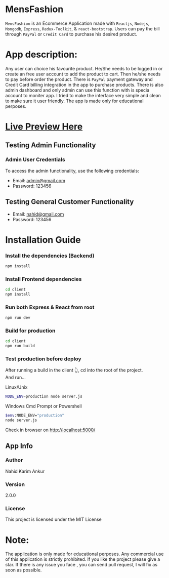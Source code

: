 # MensFashion

`MensFashion` is an Ecommerce Application made with `Reactjs`, `Nodejs`, `Mongodb`, `Express`, `Redux-Toolkit`,  & `react-bootstrap`. Users can pay the bill through `PayPal` or `Credit Card` to purchase his desired product. 

# App description:
Any user can choice his favourite product. He/She needs to be logged in or create an free user account to add the product to cart. Then he/she needs to pay before order the product. There is  `PayPal` payment gateway and Credit Card billing integration in the app to purchase products. There is also admin dashboard and only admin can use this function with is specia account to moniter app. I tried to make the interface very simple and clean to make sure it user friendly. The app is made only for educational perposes.

# [Live Preview Here](https://fine-plum-bison-robe.cyclic.app)

## Testing Admin Functionality
### Admin User Credentials

To access the admin functionality, use the following credentials:

- Email: admin@gmail.com
- Password: 123456

## Testing General Customer Functionality

- Email: nahid@gmail.com
- Password: 123456

# Installation Guide

### Install the dependencies (Backend)

```bash
npm install
```

### Install Frontend dependencies

```bash
cd client
npm install
```

### Run both Express & React from root

```bash
npm run dev
```

### Build for production

```bash
cd client
npm run build
```

### Test production before deploy

After running a build in the client 👆, cd into the root of the project.  
And run...

Linux/Unix 
```bash
NODE_ENV=production node server.js
```
Windows Cmd Prompt or Powershell 
```bash
$env:NODE_ENV="production"
node server.js
```

Check in browser on [http://localhost:5000/](http://localhost:5000/)

## App Info

### Author

Nahid Karim Ankur

### Version

2.0.0

### License

This project is licensed under the MIT License


# Note:
The application is only made for educational perposes. Any commercial use of this application is strictly prohibited.
If you like the project please give a star. If there is any issue you face , you can send pull request, I will fix as soon as possible.

